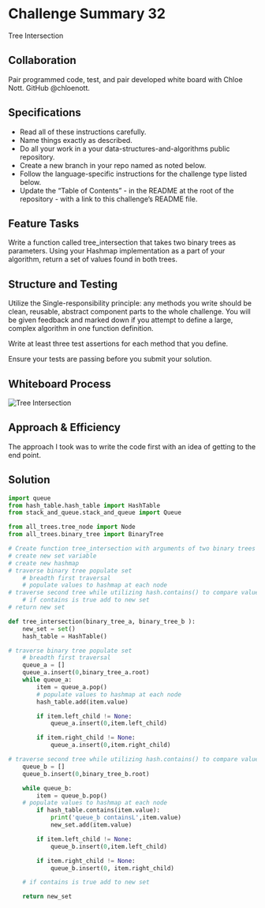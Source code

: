 # Challenge Summary 32

Tree Intersection

## Collaboration

Pair programmed code, test, and pair developed white board with Chloe Nott. GitHub @chloenott.

## Specifications

- Read all of these instructions carefully.
- Name things exactly as described.
- Do all your work in a your data-structures-and-algorithms public repository.
- Create a new branch in your repo named as noted below.
- Follow the language-specific instructions for the challenge type listed below.
- Update the “Table of Contents” - in the README at the root of the repository - with a link to this challenge’s README file.

## Feature Tasks

Write a function called tree_intersection that takes two binary trees as parameters.
Using your Hashmap implementation as a part of your algorithm, return a set of values found in both trees.

## Structure and Testing

Utilize the Single-responsibility principle: any methods you write should be clean, reusable, abstract component parts to the whole challenge. You will be given feedback and marked down if you attempt to define a large, complex algorithm in one function definition.

Write at least three test assertions for each method that you define.

Ensure your tests are passing before you submit your solution.

## Whiteboard Process
<!-- Embedded whiteboard image -->
![Tree Intersection](../wireframes/code-ch-32.png)

## Approach & Efficiency
<!-- What approach did you take? Why? What is the Big O space/time for this approach? -->
The approach I took was to write the code first with an idea of getting to the end point.

## Solution
<!-- Show how to run your code, and examples of it in action -->
```PYTHON
import queue
from hash_table.hash_table import HashTable
from stack_and_queue.stack_and_queue import Queue

from all_trees.tree_node import Node
from all_trees.binary_tree import BinaryTree

# Create function tree_intersection with arguments of two binary trees
# create new set variable
# create new hashmap
# traverse binary tree populate set
	# breadth first traversal
	# populate values to hashmap at each node
# traverse second tree while utilizing hash.contains() to compare values simultaneously at each Node
	# if contains is true add to new set
# return new set

def tree_intersection(binary_tree_a, binary_tree_b ):
    new_set = set()
    hash_table = HashTable()

# traverse binary tree populate set
	# breadth first traversal
    queue_a = []
    queue_a.insert(0,binary_tree_a.root)
    while queue_a:
        item = queue_a.pop()
        # populate values to hashmap at each node
        hash_table.add(item.value)

        if item.left_child != None:
            queue_a.insert(0,item.left_child)

        if item.right_child != None:
            queue_a.insert(0,item.right_child)

# traverse second tree while utilizing hash.contains() to compare values simultaneously at each Node
    queue_b = []
    queue_b.insert(0,binary_tree_b.root)

    while queue_b:
        item = queue_b.pop()
    # populate values to hashmap at each node
        if hash_table.contains(item.value):
            print('queue_b containsL',item.value)
            new_set.add(item.value)

        if item.left_child != None:
            queue_b.insert(0,item.left_child)

        if item.right_child != None:
            queue_b.insert(0, item.right_child)

	# if contains is true add to new set

    return new_set
```
